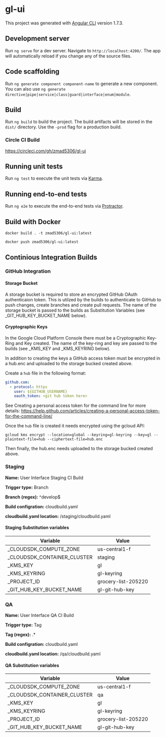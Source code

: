 # gl-ui

This project was generated with [Angular CLI](https://github.com/angular/angular-cli) version 1.7.3.

## Development server

Run `ng serve` for a dev server. Navigate to `http://localhost:4200/`. The app will automatically reload if you change any of the source files.

## Code scaffolding

Run `ng generate component component-name` to generate a new component. You can also use `ng generate directive|pipe|service|class|guard|interface|enum|module`.

## Build

Run `ng build` to build the project. The build artifacts will be stored in the `dist/` directory. Use the `-prod` flag for a production build.

### Circle CI Build

https://circleci.com/gh/zmad5306/gl-ui

## Running unit tests

Run `ng test` to execute the unit tests via [Karma](https://karma-runner.github.io).

## Running end-to-end tests

Run `ng e2e` to execute the end-to-end tests via [Protractor](http://www.protractortest.org/).

## Build with Docker

`docker build . -t zmad5306/gl-ui:latest`

`docker push zmad5306/gl-ui:latest`

## Continious Integration Builds

### GitHub Integration

#### Storage Bucket

A storage bucket is required to store an encrypted GitHub OAuth authenticaion token. This is utilzed by the builds to authenticate to GitHub to push changes, create branches and create pull requests. The name of the storage bucket is passed to the builds as Substitution Variables (see _GIT_HUB_KEY_BUCKET_NAME below).

#### Cryptographic Keys

In the Google Cloud Platform Console there must be a Cryptographic Key-Ring and Key created. The name of the key-ring and key are passed to the builds (see _KMS_KEY and _KMS_KEYRING below).

In addition to creating the keys a GitHub access token must be encrypted in a hub.enc and uploaded to the storage bucked created above.

Create a `hub` file in the following format:

```yaml
github.com:
  - protocol: https
    user: ${GITHUB_USERNAME}
    oauth_token: <git hub token here>
```

See Creating a personal access token for the command line for more details: https://help.github.com/articles/creating-a-personal-access-token-for-the-command-line/

Once the `hub` file is created it needs encrypted using the gcloud API:

`gcloud kms encrypt --location=global --keyring=gl-keyring --key=gl --plaintext-file=hub --ciphertext-file=hub.enc`

Then finally, the hub.enc needs uploaded to the storage bucked created above.

### Staging

**Name:** User Interface Staging CI Build

**Trigger type:** Branch

**Branch (regex):** ^develop$

**Build configration:** cloudbuild.yaml

**cloudbuild.yaml location:** /staging/cloudbuild.yaml

#### Staging Substitution variables

| Variable                    | Value               |
| --------------------------- | -----               |
| _CLOUDSDK_COMPUTE_ZONE      | us-central1-f       |
| _CLOUDSDK_CONTAINER_CLUSTER | staging             |
| _KMS_KEY                    | gl                  |
| _KMS_KEYRING                | gl-keyring          |
| _PROJECT_ID                 | grocery-list-205220 |
| _GIT_HUB_KEY_BUCKET_NAME    | gl-git-hub-key      |

### QA

**Name:** User Interface QA CI Build

**Trigger type:** Tag

**Tag (regex):** .*

**Build configration:** cloudbuild.yaml

**cloudbuild.yaml location:** /qa/cloudbuild.yaml

#### QA Substitution variables

| Variable                    | Value               |
| --------------------------- | -----               |
| _CLOUDSDK_COMPUTE_ZONE      | us-central1-f       |
| _CLOUDSDK_CONTAINER_CLUSTER | qa                  |
| _KMS_KEY                    | gl                  |
| _KMS_KEYRING                | gl-keyring          |
| _PROJECT_ID                 | grocery-list-205220 |
| _GIT_HUB_KEY_BUCKET_NAME    | gl-git-hub-key      |
